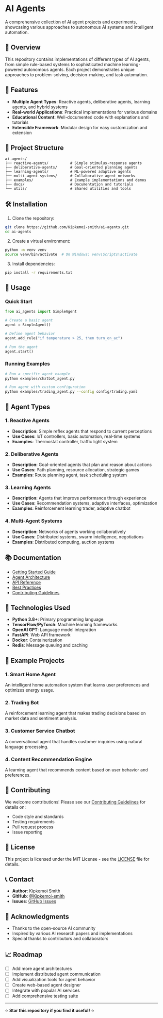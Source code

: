 # AI Agents

A comprehensive collection of AI agent projects and experiments, showcasing various approaches to autonomous AI systems and intelligent automation.

## 🤖 Overview

This repository contains implementations of different types of AI agents, from simple rule-based systems to sophisticated machine learning-powered autonomous agents. Each project demonstrates unique approaches to problem-solving, decision-making, and task automation.

## 🚀 Features

- **Multiple Agent Types**: Reactive agents, deliberative agents, learning agents, and hybrid systems
- **Real-world Applications**: Practical implementations for various domains
- **Educational Content**: Well-documented code with explanations and tutorials
- **Extensible Framework**: Modular design for easy customization and extension

## 📁 Project Structure

```
ai-agents/
├── reactive-agents/          # Simple stimulus-response agents
├── deliberative-agents/      # Goal-oriented planning agents
├── learning-agents/          # ML-powered adaptive agents
├── multi-agent-systems/      # Collaborative agent networks
├── examples/                 # Example implementations and demos
├── docs/                     # Documentation and tutorials
└── utils/                    # Shared utilities and tools
```

## 🛠️ Installation

1. Clone the repository:
```bash
git clone https://github.com/Kipkemoi-smith/ai-agents.git
cd ai-agents
```

2. Create a virtual environment:
```bash
python -m venv venv
source venv/bin/activate  # On Windows: venv\Scripts\activate
```

3. Install dependencies:
```bash
pip install -r requirements.txt
```

## 🎯 Usage

### Quick Start

```python
from ai_agents import SimpleAgent

# Create a basic agent
agent = SimpleAgent()

# Define agent behavior
agent.add_rule("if temperature > 25, then turn_on_ac")

# Run the agent
agent.start()
```

### Running Examples

```bash
# Run a specific agent example
python examples/chatbot_agent.py

# Run agent with custom configuration
python examples/trading_agent.py --config config/trading.yaml
```

## 🧠 Agent Types

### 1. Reactive Agents
- **Description**: Simple reflex agents that respond to current perceptions
- **Use Cases**: IoT controllers, basic automation, real-time systems
- **Examples**: Thermostat controller, traffic light system

### 2. Deliberative Agents
- **Description**: Goal-oriented agents that plan and reason about actions
- **Use Cases**: Path planning, resource allocation, strategic games
- **Examples**: Route planning agent, task scheduling system

### 3. Learning Agents
- **Description**: Agents that improve performance through experience
- **Use Cases**: Recommendation systems, adaptive interfaces, optimization
- **Examples**: Reinforcement learning trader, adaptive chatbot

### 4. Multi-Agent Systems
- **Description**: Networks of agents working collaboratively
- **Use Cases**: Distributed systems, swarm intelligence, negotiations
- **Examples**: Distributed computing, auction systems

## 📚 Documentation

- [Getting Started Guide](docs/getting-started.md)
- [Agent Architecture](docs/architecture.md)
- [API Reference](docs/api-reference.md)
- [Best Practices](docs/best-practices.md)
- [Contributing Guidelines](CONTRIBUTING.md)

## 🔧 Technologies Used

- **Python 3.8+**: Primary programming language
- **TensorFlow/PyTorch**: Machine learning frameworks
- **OpenAI GPT**: Language model integration
- **FastAPI**: Web API framework
- **Docker**: Containerization
- **Redis**: Message queuing and caching

## 🌟 Example Projects

### 1. Smart Home Agent
An intelligent home automation system that learns user preferences and optimizes energy usage.

### 2. Trading Bot
A reinforcement learning agent that makes trading decisions based on market data and sentiment analysis.

### 3. Customer Service Chatbot
A conversational agent that handles customer inquiries using natural language processing.

### 4. Content Recommendation Engine
A learning agent that recommends content based on user behavior and preferences.

## 🤝 Contributing

We welcome contributions! Please see our [Contributing Guidelines](CONTRIBUTING.md) for details on:

- Code style and standards
- Testing requirements
- Pull request process
- Issue reporting

## 📄 License

This project is licensed under the MIT License - see the [LICENSE](LICENSE) file for details.

## 📞 Contact

- **Author**: Kipkemoi Smith
- **GitHub**: [@Kipkemoi-smith](https://github.com/Kipkemoi-smith)
- **Issues**: [GitHub Issues](https://github.com/Kipkemoi-smith/ai-agents/issues)

## 🙏 Acknowledgments

- Thanks to the open-source AI community
- Inspired by various AI research papers and implementations
- Special thanks to contributors and collaborators

## 📈 Roadmap

- [ ] Add more agent architectures
- [ ] Implement distributed agent communication
- [ ] Add visualization tools for agent behavior
- [ ] Create web-based agent designer
- [ ] Integrate with popular AI services
- [ ] Add comprehensive testing suite

---

⭐ **Star this repository if you find it useful!** ⭐